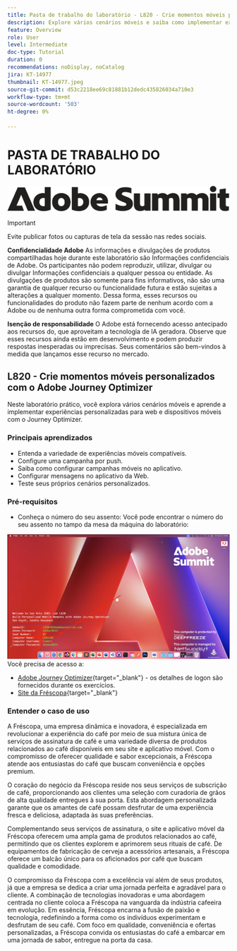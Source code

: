 ```yaml
---
title: Pasta de trabalho do laboratório - L820 - Crie momentos móveis personalizados com o Adobe Journey Optimizer
description: Explore vários cenários móveis e saiba como implementar experiências personalizadas para web e dispositivos móveis com o Journey Optimizer.
feature: Overview
role: User
level: Intermediate
doc-type: Tutorial
duration: 0
recommendations: noDisplay, noCatalog
jira: KT-14977
thumbnail: KT-14977.jpeg
source-git-commit: d53c2218ee69c81881b12dedc435826034a710e3
workflow-type: tm+mt
source-wordcount: '503'
ht-degree: 0%

---
```



# PASTA DE TRABALHO DO LABORATÓRIO

![Adobe Summit - texto alternativo](/help/summit/l820-lab-workbook/assets/adobe-summit.png "Adobe Summit")

>[!IMPORTANT]
>
>Evite publicar fotos ou capturas de tela da sessão nas redes sociais.
>
>**Confidencialidade Adobe**
>As informações e divulgações de produtos compartilhadas hoje durante este laboratório são Informações confidenciais de Adobe.
>Os participantes não podem reproduzir, utilizar, divulgar ou divulgar Informações confidenciais a qualquer pessoa ou entidade.
>As divulgações de produtos são somente para fins informativos, não são uma garantia de qualquer recurso ou funcionalidade futura e estão sujeitas a alterações a qualquer momento. Dessa forma, esses recursos ou funcionalidades do produto não fazem parte de nenhum acordo com a Adobe ou de nenhuma outra forma comprometida com você.
>
>**Isenção de responsabilidade**
>O Adobe está fornecendo acesso antecipado aos recursos do, que aproveitam a tecnologia de IA geradora. Observe que esses recursos ainda estão em desenvolvimento e podem produzir respostas inesperadas ou imprecisas. Seus comentários são bem-vindos à medida que lançamos esse recurso no mercado.

## L820 - Crie momentos móveis personalizados com o Adobe Journey Optimizer

Neste laboratório prático, você explora vários cenários móveis e aprende a implementar experiências personalizadas para web e dispositivos móveis com o Journey Optimizer.

### Principais aprendizados

* Entenda a variedade de experiências móveis compatíveis.
* Configure uma campanha por push.
* Saiba como configurar campanhas móveis no aplicativo.
* Configurar mensagens no aplicativo da Web.
* Teste seus próprios cenários personalizados.

### Pré-requisitos

* Conheça o número do seu assento: Você pode encontrar o número do seu assento no tampo da mesa da máquina do laboratório:

![Número da vaga](/help/summit/l820-lab-workbook/assets/locate-seat-number.png)
Você precisa de acesso a:

* [Adobe Journey Optimizer](https://experience.adobe.com/#/@techmarketingdemos/sname:summit-ajo-lab/journey-optimizer/home){target="_blank"}  - os detalhes de logon são fornecidos durante os exercícios.
* [Site da Fréscopa](https://dsn.adobe.com/p/adobe-summit-2024?token=eyJhbGciOiJIUzI1NiIsInR5cCI6IkpXVCJ9.eyJpZCI6ImFub255bW91cyIsImVtYWlsIjoiYW5vbnltb3VzQGFkb2JlLmNvbSIsImlzc3VlciI6InNoYXJlZC1saW5rIiwiYXJnb24iOnsiYWNjZXNzIjoicmVhZC1wcm9qZWN0IiwicHJvamVjdElkIjoiYWRvYmUtc3VtbWl0LTIwMjQifSwiaWF0IjoxNzEwNTI0MTIwLCJleHAiOjE3MTIzMzg1MjB9.q2uGVst6HjJw8SCWl-3pViNzepkdGnNCvGqZnbbkTsY){target="_blank"}


### Entender o caso de uso

A Fréscopa, uma empresa dinâmica e inovadora, é especializada em revolucionar a experiência do café por meio de sua mistura única de serviços de assinatura de café e uma variedade diversa de produtos relacionados ao café disponíveis em seu site e aplicativo móvel. Com o compromisso de oferecer qualidade e sabor excepcionais, a Fréscopa atende aos entusiastas do café que buscam conveniência e opções premium.

O coração do negócio da Fréscopa reside nos seus serviços de subscrição de café, proporcionando aos clientes uma seleção com curadoria de grãos de alta qualidade entregues à sua porta. Esta abordagem personalizada garante que os amantes de café possam desfrutar de uma experiência fresca e deliciosa, adaptada às suas preferências.

Complementando seus serviços de assinatura, o site e aplicativo móvel da Fréscopa oferecem uma ampla gama de produtos relacionados ao café, permitindo que os clientes explorem e aprimorem seus rituais de café. De equipamentos de fabricação de cerveja a acessórios artesanais, a Fréscopa oferece um balcão único para os aficionados por café que buscam qualidade e comodidade.

O compromisso da Fréscopa com a excelência vai além de seus produtos, já que a empresa se dedica a criar uma jornada perfeita e agradável para o cliente. A combinação de tecnologias inovadoras e uma abordagem centrada no cliente coloca a Fréscopa na vanguarda da indústria cafeeira em evolução. Em essência, Fréscopa encarna a fusão de paixão e tecnologia, redefinindo a forma como os indivíduos experimentam e desfrutam de seu café. Com foco em qualidade, conveniência e ofertas personalizadas, a Fréscopa convida os entusiastas do café a embarcar em uma jornada de sabor, entregue na porta da casa.



